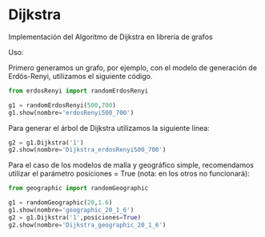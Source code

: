  # Dijkstra
Implementación del Algoritmo de Dijkstra en librería de grafos

Uso:

Primero generamos un grafo, por ejemplo, con el modelo de generación de Erdös-Renyi, utilizamos el siguiente código.

```python
from erdosRenyi import randomErdosRenyi

g1 = randomErdosRenyi(500,700)
g1.show(nombre='erdosRenyi500_700')
```

Para generar el árbol de Dijkstra utilizamos la siguiente línea:

```python
g2 = g1.Dijkstra('1')
g2.show(nombre='Dijkstra_erdosRenyi500_700')
```

Para el caso de los modelos de malla y geográfico simple, recomendamos utilizar el parámetro posiciones = True (nota: en los otros no funcionará):

```python
from geographic import randomGeographic

g1 = randomGeographic(20,1.6)
g1.show(nombre='geographic_20_1_6')
g2 = g1.Dijkstra('1',posiciones=True)
g2.show(nombre='Dijkstra_geographic_20_1_6')
```
